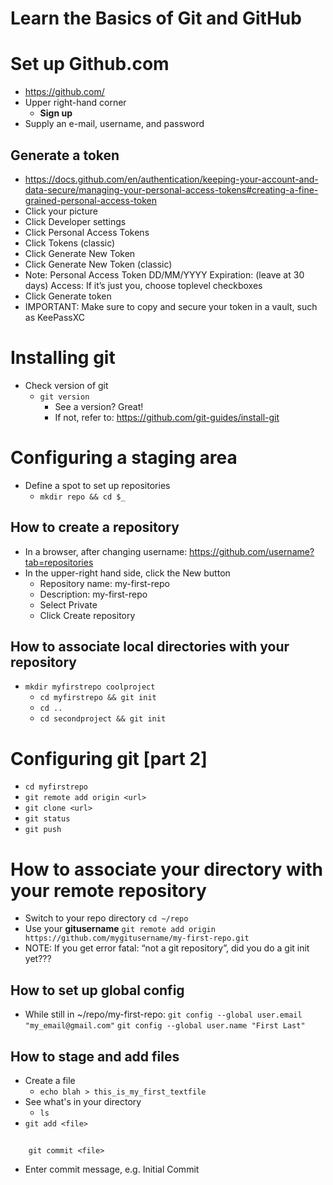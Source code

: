 # Learn the Basics of Git and GitHub

# Set up Github.com
- https://github.com/
- Upper right-hand corner
	- **Sign up**
- Supply an e-mail, username, and password

## Generate a token
- https://docs.github.com/en/authentication/keeping-your-account-and-data-secure/managing-your-personal-access-tokens#creating-a-fine-grained-personal-access-token
- Click your picture
- Click Developer settings
- Click Personal Access Tokens
- Click Tokens (classic)
- Click Generate New Token
- Click Generate New Token (classic)
- Note: Personal Access Token DD/MM/YYYY 
Expiration: (leave at 30 days)
Access: If it’s just you, choose toplevel checkboxes
- Click Generate token	
- IMPORTANT: Make sure to copy and secure your token in a vault, such as KeePassXC

# Installing git
- Check version of git
	- ```git version```
		- See a version? Great!
		- If not, refer to: https://github.com/git-guides/install-git
 
# Configuring a staging area
- Define a spot to set up repositories
	- ```mkdir repo && cd $_```
	
## How to create a repository

- In a browser, after changing username: https://github.com/username?tab=repositories
- In the upper-right hand side, click the New button
	- Repository name: my-first-repo
	- Description: my-first-repo
	- Select Private
	- Click Create repository

## How to associate local directories with your repository
- ```mkdir myfirstrepo coolproject```
	- ```cd myfirstrepo && git init```
	- ```cd ..```
	- ```cd secondproject && git init```

# Configuring git [part 2]
- ```cd myfirstrepo```
- ```git remote add origin <url>```
- ```git clone <url>```
- ```git status```
- ```git push```

# How to associate your directory with your remote repository

- Switch to your repo directory
	```cd ~/repo```
- Use your **gitusername**
	```git remote add origin https://github.com/mygitusername/my-first-repo.git```
- NOTE: If you get error fatal: “not a git repository”, did you do a git init yet???

## How to set up global config
* While still in ~/repo/my-first-repo:
	```git config --global user.email "my_email@gmail.com"```
	```git config --global user.name "First Last"```

## How to stage and add files
- Create a file
	- ```echo blah > this_is_my_first_textfile```
- See what's in your directory
	- ```ls```
- ```git add <file>```
##
		git commit <file>
- Enter commit message, e.g. Initial Commit
